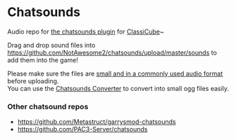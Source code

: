 # Chatsounds

Audio repo for [the chatsounds plugin](https://github.com/SpiralP/rust-classicube-chatsounds-plugin) for [ClassiCube](https://www.classicube.net/)~

Drag and drop sound files into https://github.com/NotAwesome2/chatsounds/upload/master/sounds to add them into the game!

Please make sure the files are [small and in a commonly used audio format](https://github.com/Metastruct/garrysmod-chatsounds/blob/master/HOW%20TO%20ADD%20SOUNDS.txt#L13) before uploading.  
You can use the [Chatsounds Converter](https://carbonated-three-daphne.glitch.me/) to convert into small ogg files easily.

### Other chatsound repos

* https://github.com/Metastruct/garrysmod-chatsounds
* https://github.com/PAC3-Server/chatsounds
